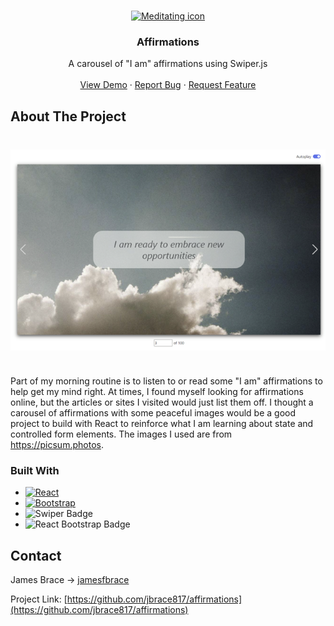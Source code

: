 <!-- Improved compatibility of back to top link: See: https://github.com/othneildrew/Best-README-Template/pull/73 -->

<a id="readme-top"></a>

<!--
*** Thanks for checking out the Best-README-Template. If you have a suggestion
*** that would make this better, please fork the repo and create a pull request
*** or simply open an issue with the tag "enhancement".
*** Don't forget to give the project a star!
*** Thanks again! Now go create something AMAZING! :D
-->

<!-- PROJECT SHIELDS -->
<!--
*** I'm using markdown "reference style" links for readability.
*** Reference links are enclosed in brackets [ ] instead of parentheses ( ).
*** See the bottom of this document for the declaration of the reference variables
*** for contributors-url, forks-url, etc. This is an optional, concise syntax you may use.
*** https://www.markdownguide.org/basic-syntax/#reference-style-links
-->

<!-- PROJECT LOGO -->
<br />
<div align="center">
  <a href="https://github.com/jbrace817/affirmations">
    <img src="./public/favicon.ico" alt="Meditating icon" width="80" height="80">
  </a>

<h3 align="center">Affirmations</h3>

  <p align="center">
    A carousel of "I am" affirmations using Swiper.js
    <br />
    <br />
    <a href="https://jbrace817.github.io/affirmations/">View Demo</a>
    ·
    <a href="https://github.com/jbrace817/affirmations/issues/new?labels=bug&template=bug-report---.md">Report Bug</a>
    ·
    <a href="https://github.com/jbrace817/affirmations/issues/new?labels=enhancement&template=feature-request---.md">Request Feature</a>
  </p>
</div>

<!-- ABOUT THE PROJECT -->

## About The Project

<!-- [![Product Name Screen Shot][product-screenshot]]() -->
<img src="./src/Images/AppScreenshot.png" alt="App screenshot" style="display: block; margin: 40px auto"/>

Part of my morning routine is to listen to or read some "I am" affirmations to help get my mind right. At times, I found myself looking for affirmations online, but the articles or sites I visited would just list them off. I thought a carousel of affirmations with some peaceful images would be a good project to build with React to reinforce what I am learning about state and controlled form elements. The images I used are from https://picsum.photos.

### Built With

- [![React][React.js]][React-url]
- [![Bootstrap][Bootstrap.com]][Bootstrap-url]
- ![Swiper Badge](https://img.shields.io/badge/Swiper-4E80F6?logo=swiper&logoColor=fff&style=for-the-badge)
- ![React Bootstrap Badge](https://img.shields.io/badge/React%20Bootstrap-41E0FD?logo=reactbootstrap&logoColor=000&style=for-the-badge)

## Contact

James Brace -> [jamesfbrace](www.linkedin.com/in/jamesfbrace)

Project Link: [https://github.com/jbrace817/affirmations](https://github.com/jbrace817/affirmations)

<!-- MARKDOWN LINKS & IMAGES -->
<!-- https://www.markdownguide.org/basic-syntax/#reference-style-links -->

[contributors-shield]: https://img.shields.io/github/contributors/github_username/repo_name.svg?style=for-the-badge
[contributors-url]: https://github.com/jbrace817/affirmations/graphs/contributors
[forks-shield]: https://img.shields.io/github/forks/github_username/repo_name.svg?style=for-the-badge
[forks-url]: https://github.com/jbrace817/affirmations/network/members
[stars-shield]: https://img.shields.io/github/stars/github_username/repo_name.svg?style=for-the-badge
[stars-url]: https://github.com/jbrace817/affirmations/stargazers
[issues-shield]: https://img.shields.io/github/issues/github_username/repo_name.svg?style=for-the-badge
[issues-url]: https://github.com/jbrace817/affirmations/issues
[license-shield]: https://img.shields.io/github/license/github_username/repo_name.svg?style=for-the-badge
[license-url]: https://github.com/jbrace817/affirmations/blob/master/LICENSE.txt
[linkedin-shield]: https://img.shields.io/badge/-LinkedIn-black.svg?style=for-the-badge&logo=linkedin&colorB=555
[linkedin-url]: https://linkedin.com/in/jamesfbrace
[product-screenshot]: ./src/Images/AppScreenshot.png
[React.js]: https://img.shields.io/badge/React-20232A?style=for-the-badge&logo=react&logoColor=61DAFB
[React-url]: https://reactjs.org/
[Bootstrap.com]: https://img.shields.io/badge/Bootstrap-563D7C?style=for-the-badge&logo=bootstrap&logoColor=white
[Bootstrap-url]: https://getbootstrap.com
